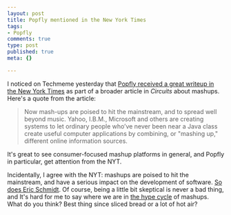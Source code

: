 ```yaml
--- 
layout: post
title: Popfly mentioned in the New York Times
tags: 
- Popfly
comments: true
type: post
published: true
meta: {}

---
```

I noticed on Techmeme yesterday that <a href="http://www.nytimes.com/2007/09/02/technology/circuits/02novelties.html">Popfly received a great writeup in the New York Times</a> as part of a broader article in <em>Circuits</em> about mashups. Here's a quote from the article:

  <blockquote>Now mash-ups are poised to hit the mainstream, and to spread well beyond music. Yahoo, I.B.M., Microsoft and others are creating systems to let ordinary people who’ve never been near a Java class create useful computer applications by combining, or "mashing up," different online information sources.</blockquote>

  It's great to see consumer-focused mashup platforms in general, and Popfly in particular, get attention from the NYT.

  Incidentally, I agree with the NYT: mashups are poised to hit the mainstream, and have a serious impact on the development of software. <a href="http://www.brethorsting.com/uidesign/2007/08/is_popfly_the_harbinger_of_web_30.html">So does Eric Schmidt</a>. Of course, being a little bit skeptical is never a bad thing, and It's hard for me to say where we are in <a href="http://en.wikipedia.org/wiki/Gartner's_Hype_Cycle">the hype cycle</a> of mashups. What do you think? Best thing since sliced bread or a lot of hot air?
